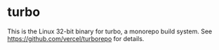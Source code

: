 # turbo

This is the Linux 32-bit binary for turbo, a monorepo build system. See https://github.com/vercel/turborepo for details.
